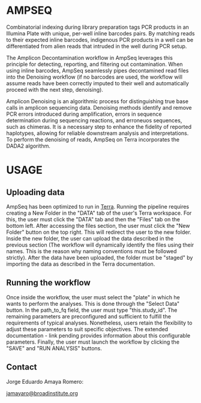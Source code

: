 # AMPSEQ

Combinatorial indexing during library preparation tags PCR products in an Illumina Plate with unique, per-well inline barcodes pairs. By matching reads to their expected inline barcodes, indigenous PCR products in a well can be differentiated from alien reads that intruded in the well during PCR setup.

The Amplicon Decontamination workflow in AmpSeq leverages this principle for detecting, reporting, and filtering out contamination. When using inline barcodes, AmpSeq seamlessly pipes decontamined read files into the Denoising workflow (if no barcodes are used, the workflow will assume reads have been correctly imputed to their well and automatically proceed with the next step, denoising).

Amplicon Denoising is an algorithmic process for distinguishing true base calls in amplicon sequencing data. Denoising methods identify and remove PCR errors introduced during amplification, errors in sequence determination during sequencing reactions, and erroneuos sequences, such as chimeras. It is a necessary step to enhance the fidelity of reported haplotypes, allowing for reliable downstream analysis and interpretations. To perform the denoising of reads, AmpSeq on Terra incorporates the DADA2 algorithm.

# USAGE 

## Uploading data

AmpSeq has been optimized to run in [Terra](https://app.terra.bio/). Running the pipeline requires creating a New Folder in the "DATA" tab of the user's Terra workspace. For this, the user must click the "DATA" tab and then the "Files" tab on the bottom left. After accessing the files section, the user must click the "New Folder" button on the top right. This will redirect the user to the new folder. Inside the new folder, the user can upload the data described in the previous section (The workflow will dynamically identify the files using their names. This is the reason why naming conventions must be followed strictly). After the data have been uploaded, the folder must be "staged" by importing the data as described in the Terra documentation.

## Running the workflow

Once inside the workflow, the user must select the "plate" in which he wants to perform the analyses. This is done through the "Select Data" button. In the path_to_fq field, the user must type "this.study_id". The remaining parameters are preconfigured and sufficient to fulfill the requirements of typical analyses. Nonetheless, users retain the flexibility to adjust these parameters to suit specific objectives. The extended documentation - link pending provides information about this configurable parameters. Finally, the user must launch the workflow by clicking the "SAVE" and "RUN ANALYSIS" buttons.

## Contact

Jorge Eduardo Amaya Romero:

jamayaro@broadinstitute.org
